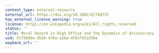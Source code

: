 ```yaml
---
content_type: external-resource
external_url: https://doi.org/10.3982/ECTA9737
has_external_license_warning: true
license: https://en.wikipedia.org/wiki/All_rights_reserved
status: ''
title: Moral Hazard in High Office and the Dynamics of Aristocracy
uid: 51756d6e-3b58-476a-a26a-4fb2f932d36a
wayback_url: ''
---
```

